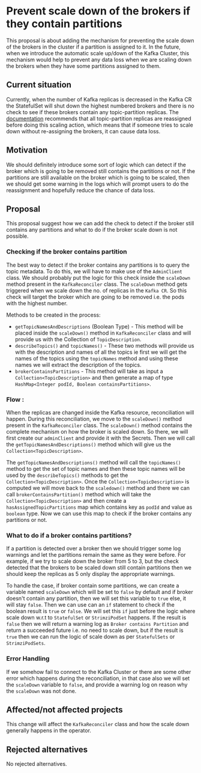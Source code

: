 
# Prevent scale down of the brokers if they contain partitions

This proposal is about adding the mechanism for preventing the scale down of the brokers in the cluster if a partition is assigned to it.
In the future, when we introduce the automatic scale up/down of the Kafka Cluster, this mechanism would help to prevent any data loss when we are scaling down the brokers when they have some partitions assigned to them.

## Current situation

Currently, when the number of Kafka replicas is decreased in the Kafka CR the StatefulSet will shut down the highest numbered brokers and there is no check to see if these brokers contain any topic-partition replicas.
The [documentation](https://strimzi.io/docs/operators/latest/configuring.html#scaling-clusters-str) recommends that all topic-partition replicas are reassigned before doing this scaling action, which means that if someone tries to scale down without re-assigning the brokers, it can cause data loss.

## Motivation

We should definitely introduce some sort of logic which can detect if the broker which is going to be removed still contains the partitions or not.
If the partitions are still available on the broker which is going to be scaled, then we should get some warning in the logs which will prompt users to do the reassignment and hopefully reduce the chance of data loss.

## Proposal

This proposal suggest how we can add the check to detect if the broker still contains any partitions and what to do if the broker scale down is not possible.

### Checking if the broker contains partition
The best way to detect if the broker contains any partitions is to query the topic metadata.
To do this, we will have to make use of the `AdminClient` class.
We should probably put the logic for this check inside the `scaleDown` method present in the `KafkaReconciler` class.
The `scaleDown` method gets triggered when we scale down the no. of replicas in the `Kafka CR`.
So this check will target the broker which are going to be removed i.e. the pods with the highest number.

Methods to be created in the process:

- `getTopicNamesAndDescriptions` (Boolean Type) - This method will be placed inside the `scaleDown()` method in `KafkaReconciler` class and will provide us with the Collection of `TopicDescription`.
- `describeTopics()` and `topicNames()`  - These two methods will provide us with the description and names of all the topics ie first we will get the names of the topics using the `topicNames` method and using these names we will extract the description of the topics.
- `brokerContainsPartitions` - This method will take as input a `Collection<TopicDescription>` and then generate a map of type `HashMap<Integer podId, Boolean containsPartitions>`.

### Flow :

When the replicas are changed inside the Kafka resource, reconciliation will happen.
During this reconciliation, we move to the `scaleDown()` method present in the `KafkaReconciler` class.
The `scaleDown()` method contains the complete mechanism on how the broker is scaled down. So there, we will first create our `adminClient` and provide it with the Secrets.
Then we will call the `getTopicNamesAndDescriptions()` method which will give us the `Collection<TopicDescription>`. 

The `getTopicNamesAndDescriptions()` method will call the `topicNames()` method to get the set of topic names and then these topic names will be used by the `describeTopics()` methods to get the `Collection<TopicDescription>`. 
Once the `Collection<TopicDescription>` is computed we will move back to the `scaledown()` method and there we can call `brokerContainsPartition()` method which will take the `Collection<TopicDescription>` and then create a `hasAssignedTopicPartitions` map which contains key as `podId` and value as `boolean` type.
Now we can use this map to check if the broker contains any partitions or not.

### What to do if a broker contains partitions?
If a partition is detected over a broker then we should trigger some log warnings and let the partitions remain the same as they were before.
For example, if we try to scale down the broker from 5 to 3, but the check detected that the brokers to be scaled down still contain partitions then we should keep the replicas as 5 only display the appropriate warnings.

To handle the case, if broker contain some partitions, we can  create a variable named `scaleDown` which will be set to `false` by default and if broker doesn't contain any partition, then we will set this variable to `true` else, it will stay `false`.
Then we can use can an `if` statement to check if the boolean result is `true` or `false`. We will set this `if` just before the logic where scale down w.r.t to `StatefulSet` or `StrimziPodSet` happens.
If the result is `false` then we will return a warning log as `Broker contains Partition` and return a succeeded future i.e. no need to scale down, but if the result is `true` then we can run the logic of scale down as per `StatefulSets` or `StrimziPodSets`.

### Error Handling

If we somehow fail to connect to the Kafka Cluster or there are some other error which happens during the reconciliation, in that case also we will set the `scaleDown` variable to `false`, and provide a warning log on reason why the `scaleDown` was not done.

## Affected/not affected projects

This change will affect the `KafkaReconciler` class and how the scale down generally happens in the operator.

## Rejected alternatives

No rejected alternatives.